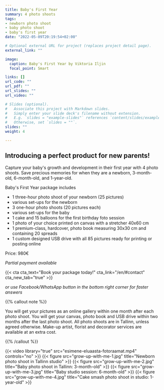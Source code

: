 ```yaml
---
title: Baby's First Year
summary: 4 photo shoots
tags:
- newborn photo shoot
- baby photo shoot
- baby's first year
date: "2022-05-09T20:19:54+02:00"

# Optional external URL for project (replaces project detail page).
external_link: ""

image:
  caption: Baby's First Year by Viktoria Iljin
  focal_point: Smart

links: []
url_code: ""
url_pdf: ""
url_slides: ""
url_video: ""

# Slides (optional).
#   Associate this project with Markdown slides.
#   Simply enter your slide deck's filename without extension.
#   E.g. `slides = "example-slides"` references `content/slides/example-slides.md`.
#   Otherwise, set `slides = ""`.
slides: ""
weight: 4

---
```

## Introducing a perfect product for new parents!

Capture your baby's growth and development in their first year with 4 photo shoots. Save precious memories for when they are a newborn, 3-month-old, 6-month-old, and 1-year-old.

Baby's First Year package includes

* 1 three-hour photo shoot of your newborn (25 pictures)
* various set-ups for the newborn
* 3 one-hour photo shoots (20 pictures each)
* various set-ups for the baby
* 1 cake and 15 balloons for the first birthday foto session
* 1 photo of your choice printed on canvas with a stretcher 40x60 cm
* 1 premium-class, hardcover, photo book measuring 30x30 cm and containing 20 spreads
* 1 custom designed USB drive with all 85 pictures ready for printing or posting online


Price: 980€

_Partial payment available_

{{< cta cta_text="Book your package today!" cta_link="/en/#contact" cta_new_tab="true" >}}

_or use Facebook/WhatsApp button in the bottom right corner for faster answers_

{{% callout note %}}

You will get your pictures as an online gallery within one month after each photo shoot. You will get your canvas, photo book and USB drive within two months after the last photo shoot. All photo shoots are in Tallinn, unless agreed otherwise. Make-up artist, florist and decorator services are available at an extra cost.

{{% /callout %}}

{{< video library="true" src="esimene-eluaasta-fotoraamat.mp4" controls="no" >}}
{{< figure src="grow-up-with-me-1.jpg" title="Newborn photo shoot in Tallinn studio" >}}
{{< figure src="grow-up-with-me-2.jpg" title="Baby photo shoot in Tallinn: 3-month-old" >}}
{{< figure src="grow-up-with-me-3.jpg" title="Baby studio session: 6-month-old" >}}
{{< figure src="grow-up-with-me-4.jpg" title="Cake smash photo shoot in studio: 1-year-old" >}}